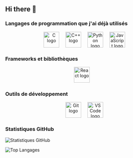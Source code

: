 ## Hi there 👋

### Langages de programmation que j'ai déjà utilisés
<div align="center">
  <img src="https://cdn.jsdelivr.net/gh/devicons/devicon/icons/c/c-original.svg" height="50" alt="C logo" />
  <img width="12" />
  <img src="https://cdn.jsdelivr.net/gh/devicons/devicon/icons/cplusplus/cplusplus-original.svg" height="50" alt="C++ logo" />
  <img width="12" />
  <img src="https://cdn.jsdelivr.net/gh/devicons/devicon/icons/python/python-original.svg" height="50" alt="Python logo" />
  <img width="12" />
  <img src="https://cdn.jsdelivr.net/gh/devicons/devicon/icons/javascript/javascript-original.svg" height="50" alt="JavaScript logo" />
</div>

### Frameworks et bibliothèques
<div align="center">
  <img src="https://cdn.jsdelivr.net/gh/devicons/devicon/icons/react/react-original.svg" height="50" alt="React logo" />
  <img width="12" />
  <!-- Vous pouvez ajouter d'autres frameworks ici -->
</div>

### Outils de développement
<div align="center">
  <img src="https://cdn.jsdelivr.net/gh/devicons/devicon/icons/git/git-original.svg" height="50" alt="Git logo" />
  <img width="12" />
  <img src="https://cdn.jsdelivr.net/gh/devicons/devicon/icons/vscode/vscode-original.svg" height="50" alt="VS Code logo" />
</div>

### Statistiques GitHub
![Statistiques GitHub](https://github-readme-stats.vercel.app/api?username=IceSoheil&show_icons=true&theme=radical)

![Top Langages](https://github-readme-stats.vercel.app/api/top-langs/?username=IceSoheil&layout=compact&theme=radical)

<!--
**IceSoheil/IceSoheil** is a ✨ _special_ ✨ repository because its `README.md` (this file) appears on your GitHub profile.

Here are some ideas to get you started:

- 🔭 I'm currently working on ...
- 🌱 I'm currently learning ...
- 👯 I'm looking to collaborate on ...
- 🤔 I'm looking for help with ...
- 💬 Ask me about ...
- 📫 How to reach me: ...
- 😄 Pronouns: ...
- ⚡ Fun fact: ...
-->
